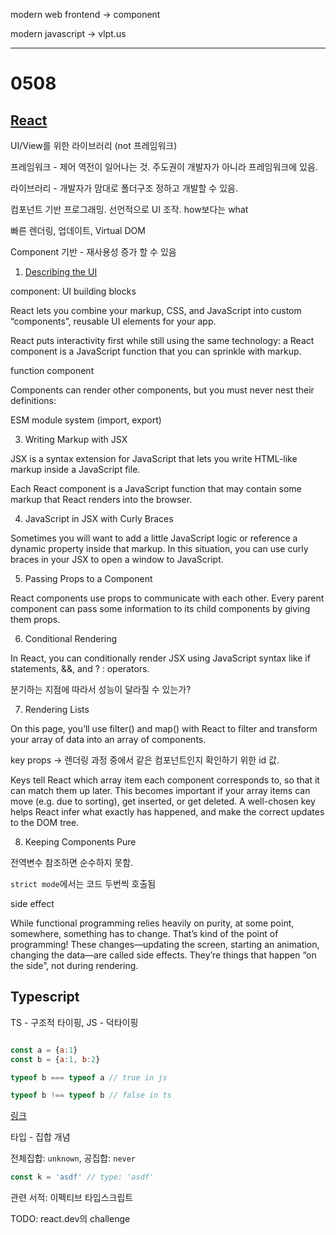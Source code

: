modern web frontend -> component 

modern javascript -> vlpt.us


---

# 0508

## [React](react.dev)

UI/View를 위한 라이브러리 (not 프레임워크)

프레임워크 - 제어 역전이 일어나는 것. 주도권이 개발자가 아니라 프레임워크에 있음.

라이브러리 - 개발자가 맘대로 폴더구조 정하고 개발할 수 있음.

컴포넌트 기반 프로그래밍. 선언적으로 UI 조작. how보다는 what

빠른 렌더링, 업데이트, Virtual DOM 

Component 기반 - 재사용성 증가 할 수 있음


1. [Describing the UI](https://react.dev/learn/describing-the-ui)


component: UI building blocks

React lets you combine your markup, CSS, and JavaScript into custom “components”, reusable UI elements for your app. 

React puts interactivity first while still using the same technology: a React component is a JavaScript function that you can sprinkle with markup.

function component 

Components can render other components, but you must never nest their definitions:


ESM module system (import, export)


3. Writing Markup with JSX

JSX is a syntax extension for JavaScript that lets you write HTML-like markup inside a JavaScript file.

Each React component is a JavaScript function that may contain some markup that React renders into the browser.

4. JavaScript in JSX with Curly Braces

Sometimes you will want to add a little JavaScript logic or reference a dynamic property inside that markup. In this situation, you can use curly braces in your JSX to open a window to JavaScript.


5. Passing Props to a Component

React components use props to communicate with each other. Every parent component can pass some information to its child components by giving them props.

6. Conditional Rendering

In React, you can conditionally render JSX using JavaScript syntax like if statements, &&, and ? : operators.

분기하는 지점에 따라서 성능이 달라질 수 있는가?


7. Rendering Lists

On this page, you’ll use filter() and map() with React to filter and transform your array of data into an array of components.

key props -> 렌더링 과정 중에서 같은 컴포넌트인지 확인하기 위한 id 값. 

Keys tell React which array item each component corresponds to, so that it can match them up later. This becomes important if your array items can move (e.g. due to sorting), get inserted, or get deleted. A well-chosen key helps React infer what exactly has happened, and make the correct updates to the DOM tree.



8. Keeping Components Pure

전역변수 참조하면 순수하지 못함.

`strict mode`에서는 코드 두번씩 호출됨 

side effect 


While functional programming relies heavily on purity, at some point, somewhere, something has to change. That’s kind of the point of programming! These changes—updating the screen, starting an animation, changing the data—are called side effects. They’re things that happen “on the side”, not during rendering.


## Typescript 

TS - 구조적 타이핑, JS - 덕타이핑

```javascript

const a = {a:1}
const b = {a:1, b:2}

typeof b === typeof a // true in js

typeof b !== typeof b // false in ts
```

[링크](https://yamoo9.gitbook.io/typescript)

타입 - 집합 개념 

전체집합: `unknown`, 공집합: `never`

```typescript
const k = 'asdf' // type: 'asdf'
```

관련 서적: 이펙티브 타입스크립트 


TODO: react.dev의 challenge